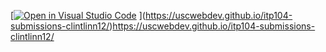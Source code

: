[[![Open in Visual Studio Code](https://classroom.github.com/assets/open-in-vscode-718a45dd9cf7e7f842a935f5ebbe5719a5e09af4491e668f4dbf3b35d5cca122.svg)](https://classroom.github.com/online_ide?assignment_repo_id=11644465&assignment_repo_type=AssignmentRepo)
](https://uscwebdev.github.io/itp104-submissions-clintlinn12/)https://uscwebdev.github.io/itp104-submissions-clintlinn12/
